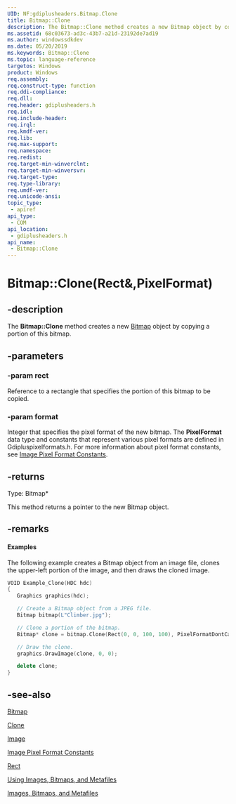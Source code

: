 ```yaml
---
UID: NF:gdiplusheaders.Bitmap.Clone
title: Bitmap::Clone
description: The Bitmap::Clone method creates a new Bitmap object by copying a portion of this bitmap.
ms.assetid: 68c03673-ad3c-43b7-a21d-23192de7ad19
ms.author: windowssdkdev
ms.date: 05/20/2019
ms.keywords: Bitmap::Clone
ms.topic: language-reference
targetos: Windows
product: Windows
req.assembly: 
req.construct-type: function
req.ddi-compliance: 
req.dll: 
req.header: gdiplusheaders.h
req.idl: 
req.include-header: 
req.irql: 
req.kmdf-ver: 
req.lib: 
req.max-support: 
req.namespace: 
req.redist: 
req.target-min-winverclnt: 
req.target-min-winversvr: 
req.target-type: 
req.type-library: 
req.umdf-ver: 
req.unicode-ansi: 
topic_type:
 - apiref
api_type:
 - COM
api_location:
 - gdiplusheaders.h
api_name:
 - Bitmap::Clone
---
```


# Bitmap::Clone(Rect&,PixelFormat)

## -description

The **Bitmap::Clone** method creates a new <a href="https://msdn.microsoft.com/en-us/library/ms534420(v=VS.85).aspx">Bitmap</a> object by copying a portion of this bitmap.

## -parameters

### -param rect

Reference to a rectangle that specifies the portion of this bitmap to be copied.

### -param format

Integer that specifies the pixel format of the new bitmap.
The **PixelFormat** data type and constants that represent various pixel formats are defined in Gdipluspixelformats.h.
For more information about pixel format constants, see <a href="https://msdn.microsoft.com/en-us/library/ms534412(v=VS.85).aspx">Image Pixel Format Constants</a>.

## -returns

Type: Bitmap*

This method returns a pointer to the new Bitmap object.

## -remarks

#### Examples

The following example creates a Bitmap object from an image file, clones the upper-left portion of the image, and then draws the cloned image.

```cpp
VOID Example_Clone(HDC hdc)
{
   Graphics graphics(hdc);

   // Create a Bitmap object from a JPEG file.
   Bitmap bitmap(L"Climber.jpg");

   // Clone a portion of the bitmap.
   Bitmap* clone = bitmap.Clone(Rect(0, 0, 100, 100), PixelFormatDontCare);

   // Draw the clone.
   graphics.DrawImage(clone, 0, 0);

   delete clone;
}
```

## -see-also

<a href="https://msdn.microsoft.com/en-us/library/ms534420(v=VS.85).aspx">Bitmap</a>

<a href="https://msdn.microsoft.com/en-us/library/ms536287(v=VS.85).aspx">Clone</a>

<a href="https://msdn.microsoft.com/en-us/library/ms534462(v=VS.85).aspx">Image</a>

<a href="https://msdn.microsoft.com/en-us/library/ms534412(v=VS.85).aspx">Image Pixel Format Constants</a>

<a href="https://msdn.microsoft.com/en-us/library/ms534495(v=VS.85).aspx">Rect</a>

<a href="https://msdn.microsoft.com/en-us/library/ms533815(v=VS.85).aspx">Using Images, Bitmaps, and Metafiles</a>

<a href="https://msdn.microsoft.com/en-us/library/ms536335(v=VS.85).aspx">Images, Bitmaps, and Metafiles</a>
